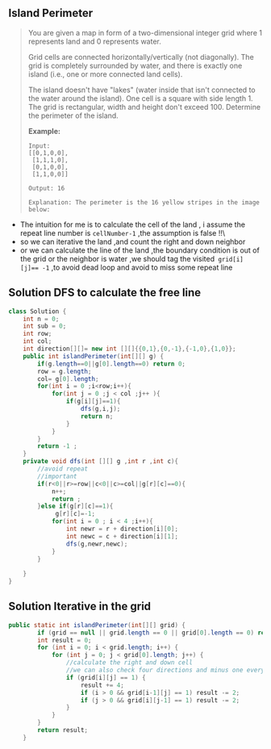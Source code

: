 ## Island Perimeter

> You are given a map in form of a two-dimensional integer grid where 1 represents land and 0 represents water.
>
> Grid cells are connected horizontally/vertically (not diagonally). The grid is completely surrounded by water, and there is exactly one island (i.e., one or more connected land cells).
>
> The island doesn't have "lakes" (water inside that isn't connected to the water around the island). One cell is a square with side length 1. The grid is rectangular, width and height don't exceed 100. Determine the perimeter of the island.
>
>  
>
> **Example:**
>
> ```
> Input:
> [[0,1,0,0],
>  [1,1,1,0],
>  [0,1,0,0],
>  [1,1,0,0]]
> 
> Output: 16
> 
> Explanation: The perimeter is the 16 yellow stripes in the image below:
> ```

* The intuition for me is to calculate the cell of  the land , i assume the repeat line number is ```cellNumber-1``` ,the assumption is false !!\
* so we can iterative the land ,and count the right and down neighbor 
* or we can calculate the line of the land ,the boundary condition is  out of the grid or the neighbor is  water ,we should tag the visited``` grid[i] [j]== -1``` ,to avoid dead loop and avoid to miss some repeat line  

## Solution DFS to calculate the  free line

```java
class Solution {
    int n = 0;
    int sub = 0;
    int row;
    int col;
    int direction[][]= new int [][]{{0,1},{0,-1},{-1,0},{1,0}};
    public int islandPerimeter(int[][] g) {
        if(g.length==0||g[0].length==0) return 0;
        row = g.length;
        col= g[0].length;
        for(int i = 0 ;i<row;i++){
            for(int j = 0 ;j < col ;j++ ){
                if(g[i][j]==1){ 
                    dfs(g,i,j);
                    return n;
                }
            }
        }
        return -1 ;
    }
    private void dfs(int [][] g ,int r ,int c){
        //avoid repeat
        //important
        if(r<0||r>=row||c<0||c>=col||g[r][c]==0){
            n++;
            return ;
        }else if(g[r][c]==1){
             g[r][c]=-1;
            for(int i = 0 ; i < 4 ;i++){
                int newr = r + direction[i][0];
                int newc = c + direction[i][1];
                dfs(g,newr,newc);
            }
        }
        
    }
}
```

## Solution Iterative in the grid 

```java
public static int islandPerimeter(int[][] grid) {
        if (grid == null || grid.length == 0 || grid[0].length == 0) return 0;
        int result = 0;
        for (int i = 0; i < grid.length; i++) {
            for (int j = 0; j < grid[0].length; j++) {
                //calculate the right and down cell
                //we can also check four directions and minus one every single time 
                if (grid[i][j] == 1) {
                    result += 4;
                    if (i > 0 && grid[i-1][j] == 1) result -= 2;
                    if (j > 0 && grid[i][j-1] == 1) result -= 2;
                }
            }
        }
        return result;
    }
```

